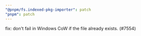 ```yaml
---
"@pnpm/fs.indexed-pkg-importer": patch
"pnpm": patch
---
```


fix: don't fail in Windows CoW if the file already exists. (#7554)
